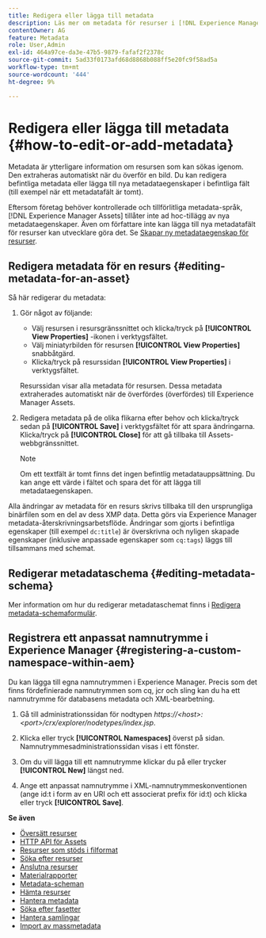 ```yaml
---
title: Redigera eller lägga till metadata
description: Läs mer om metadata för resurser i [!DNL Experience Manager Assets] olika sätt att redigera metadata för resurser.
contentOwner: AG
feature: Metadata
role: User,Admin
exl-id: 464a97ce-da3e-47b5-9879-fafaf2f2378c
source-git-commit: 5ad33f0173afd68d8868b088ff5e20fc9f58ad5a
workflow-type: tm+mt
source-wordcount: '444'
ht-degree: 9%

---
```


# Redigera eller lägga till metadata {#how-to-edit-or-add-metadata}

Metadata är ytterligare information om resursen som kan sökas igenom. Den extraheras automatiskt när du överför en bild. Du kan redigera befintliga metadata eller lägga till nya metadataegenskaper i befintliga fält (till exempel när ett metadatafält är tomt).

Eftersom företag behöver kontrollerade och tillförlitliga metadata-språk, [!DNL Experience Manager Assets] tillåter inte ad hoc-tillägg av nya metadataegenskaper. Även om författare inte kan lägga till nya metadatafält för resurser kan utvecklare göra det. Se [Skapar ny metadataegenskap för resurser](meta-edit.md#editing-metadata-schema).

## Redigera metadata för en resurs {#editing-metadata-for-an-asset}

Så här redigerar du metadata:

1. Gör något av följande:

   * Välj resursen i resursgränssnittet och klicka/tryck på **[!UICONTROL View Properties]** -ikonen i verktygsfältet.
   * Välj miniatyrbilden för resursen **[!UICONTROL View Properties]** snabbåtgärd.
   * Klicka/tryck på resurssidan **[!UICONTROL View Properties]** i verktygsfältet.

   Resurssidan visar alla metadata för resursen. Dessa metadata extraherades automatiskt när de överfördes (överfördes) till Experience Manager Assets.

1. Redigera metadata på de olika flikarna efter behov och klicka/tryck sedan på **[!UICONTROL Save]** i verktygsfältet för att spara ändringarna. Klicka/tryck på **[!UICONTROL Close]** för att gå tillbaka till Assets-webbgränssnittet.

   >[!NOTE]
   >
   >Om ett textfält är tomt finns det ingen befintlig metadatauppsättning. Du kan ange ett värde i fältet och spara det för att lägga till metadataegenskapen.

Alla ändringar av metadata för en resurs skrivs tillbaka till den ursprungliga binärfilen som en del av dess XMP data. Detta görs via Experience Manager metadata-återskrivningsarbetsflöde. Ändringar som gjorts i befintliga egenskaper (till exempel `dc:title`) är överskrivna och nyligen skapade egenskaper (inklusive anpassade egenskaper som `cq:tags`) läggs till tillsammans med schemat.

<!-- XMP write-back is supported and enabled for the platforms and file formats described in technical requirements. -->

## Redigerar metadataschema {#editing-metadata-schema}

Mer information om hur du redigerar metadataschemat finns i [Redigera metadata-schemaformulär](metadata-schemas.md#edit-metadata-schema-forms).

## Registrera ett anpassat namnutrymme i Experience Manager {#registering-a-custom-namespace-within-aem}

Du kan lägga till egna namnutrymmen i Experience Manager. Precis som det finns fördefinierade namnutrymmen som cq, jcr och sling kan du ha ett namnutrymme för databasens metadata och XML-bearbetning.

1. Gå till administrationssidan för nodtypen *https://&lt;host>:&lt;port>/crx/explorer/nodetypes/index.jsp*.
1. Klicka eller tryck **[!UICONTROL Namespaces]** överst på sidan. Namnutrymmesadministrationssidan visas i ett fönster.

1. Om du vill lägga till ett namnutrymme klickar du på eller trycker **[!UICONTROL New]** längst ned.
1. Ange ett anpassat namnutrymme i XML-namnutrymmeskonventionen (ange id:t i form av en URI och ett associerat prefix för id:t) och klicka eller tryck **[!UICONTROL Save]**.

**Se även**

* [Översätt resurser](translate-assets.md)
* [HTTP API för Assets](mac-api-assets.md)
* [Resurser som stöds i filformat](file-format-support.md)
* [Söka efter resurser](search-assets.md)
* [Anslutna resurser](use-assets-across-connected-assets-instances.md)
* [Materialrapporter](asset-reports.md)
* [Metadata-scheman](metadata-schemas.md)
* [Hämta resurser](download-assets-from-aem.md)
* [Hantera metadata](manage-metadata.md)
* [Söka efter fasetter](search-facets.md)
* [Hantera samlingar](manage-collections.md)
* [Import av massmetadata](metadata-import-export.md)

